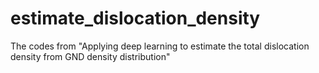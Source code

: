 # estimate_dislocation_density
The codes from "Applying deep learning to estimate the total dislocation density from GND density distribution"
